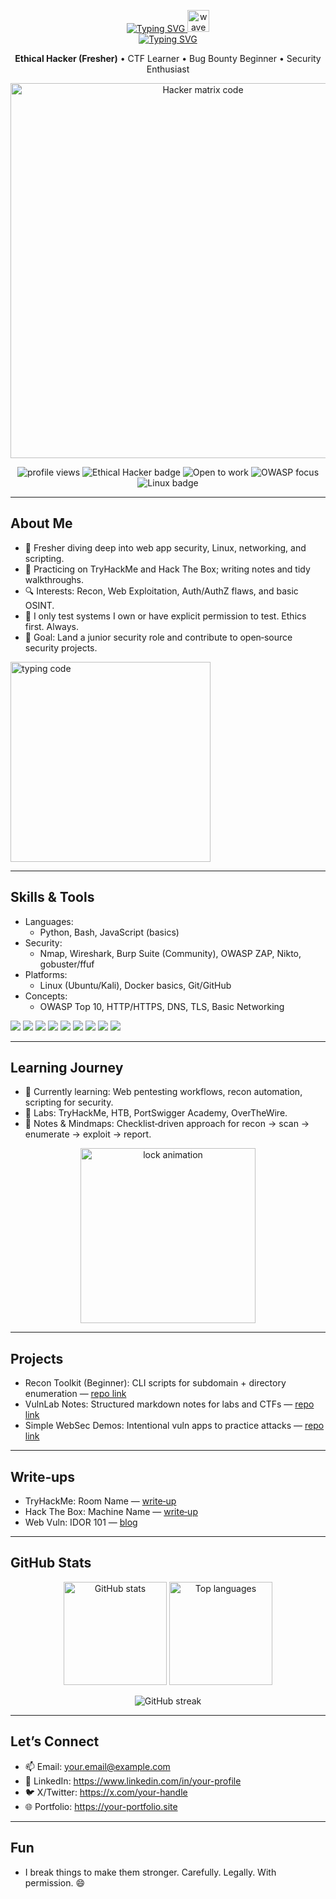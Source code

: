 <!--
Replace:
- USERNAME with your GitHub username (for stats and badges)
- Links (email, LinkedIn, etc.) with your real info
- GIF URLs if you prefer different animations
-->

<!-- Top Greeting -->

<p align="center">
  <a href="https://git.io/typing-svg">
    <img src="https://readme-typing-svg.demolab.com?font=Fira+Code&size=30&pause=1000&center=true&vCenter=true&width=500&lines=Hey+there!!" alt="Typing SVG" />
  </a>
  <img src="https://media.giphy.com/media/hvRJCLFzcasrR4ia7z/giphy.gif" width="35px" alt="wave gif"/>
  <br>
  <a href="https://git.io/typing-svg">
    <img src="https://readme-typing-svg.demolab.com?font=Fira+Code&size=30&pause=1000&center=true&vCenter=true&width=500&lines=I'm+Prince+%F0%9F%98%8E" alt="Typing SVG" />
  </a>
</p>




 <p align="center">
  <b>Ethical Hacker (Fresher)</b> • CTF Learner • Bug Bounty Beginner • Security Enthusiast
</p>

<!-- Hero GIF -->
<p align="center">
  <img src="https://media.giphy.com/media/3o6wrvdHFbwBrUFenu/giphy.gif" alt="Hacker matrix code" width="600" />
</p>

<!-- Badges -->
<p align="center">
  <img src="https://komarev.com/ghpvc/?username=USERNAME&label=Profile%20views&color=0e75b6&style=flat" alt="profile views" />
  <img src="https://img.shields.io/badge/Ethical%20Hacker-Whitehat-2ea44f?logo=shield&logoColor=white" alt="Ethical Hacker badge" />
  <img src="https://img.shields.io/badge/Open%20to-Opportunities-8A2BE2" alt="Open to work" />
  <img src="https://img.shields.io/badge/Focus-OWASP%20Top%2010-orange" alt="OWASP focus" />
  <img src="https://img.shields.io/badge/Linux-🐧-black" alt="Linux badge" />
</p>

---

## About Me

- 🌱 Fresher diving deep into web app security, Linux, networking, and scripting.
- 🧭 Practicing on TryHackMe and Hack The Box; writing notes and tidy walkthroughs.
- 🔍 Interests: Recon, Web Exploitation, Auth/AuthZ flaws, and basic OSINT.
- 🧪 I only test systems I own or have explicit permission to test. Ethics first. Always.
- 🎯 Goal: Land a junior security role and contribute to open‑source security projects.

<p align="left">
  <img src="https://media.giphy.com/media/ZVik7pBtu9dNS/giphy.gif" alt="typing code" width="320" />
</p>

---

## Skills & Tools

- Languages:
  - Python, Bash, JavaScript (basics)
- Security:
  - Nmap, Wireshark, Burp Suite (Community), OWASP ZAP, Nikto, gobuster/ffuf
- Platforms:
  - Linux (Ubuntu/Kali), Docker basics, Git/GitHub
- Concepts:
  - OWASP Top 10, HTTP/HTTPS, DNS, TLS, Basic Networking

<p>
  <img src="https://img.shields.io/badge/Python-3776AB?logo=python&logoColor=white" />
  <img src="https://img.shields.io/badge/Bash-121011?logo=gnubash&logoColor=white" />
  <img src="https://img.shields.io/badge/JavaScript-F7DF1E?logo=javascript&logoColor=000" />
  <img src="https://img.shields.io/badge/Linux-FCC624?logo=linux&logoColor=000" />
  <img src="https://img.shields.io/badge/Nmap-0e76a8?logo=target&logoColor=white" />
  <img src="https://img.shields.io/badge/Wireshark-1679A7?logo=wireshark&logoColor=white" />
  <img src="https://img.shields.io/badge/Burp%20Suite-FF6F00?logo=burpsuite&logoColor=white" />
  <img src="https://img.shields.io/badge/OWASP%20ZAP-000000?logo=owasp&logoColor=white" />
  <img src="https://img.shields.io/badge/Git-F05032?logo=git&logoColor=white" />
</p>

---

## Learning Journey

- 📘 Currently learning: Web pentesting workflows, recon automation, scripting for security.
- 🧰 Labs: TryHackMe, HTB, PortSwigger Academy, OverTheWire.
- 📝 Notes & Mindmaps: Checklist‑driven approach for recon → scan → enumerate → exploit → report.

<p align="center">
  <img src="https://media.giphy.com/media/26n6WywJyh39n1pBu/giphy.gif" alt="lock animation" width="280" />
</p>

---

## Projects

- Recon Toolkit (Beginner): CLI scripts for subdomain + directory enumeration — [repo link](https://github.com/USERNAME/recon-toolkit)
- VulnLab Notes: Structured markdown notes for labs and CTFs — [repo link](https://github.com/USERNAME/vuln-notes)
- Simple WebSec Demos: Intentional vuln apps to practice attacks — [repo link](https://github.com/USERNAME/websec-demos)

---

## Write‑ups

- TryHackMe: Room Name — [write‑up](https://github.com/USERNAME/writeups/blob/main/tryhackme/ROOM.md)
- Hack The Box: Machine Name — [write‑up](https://github.com/USERNAME/writeups/blob/main/htb/MACHINE.md)
- Web Vuln: IDOR 101 — [blog](https://github.com/USERNAME/blog/blob/main/idor-101.md)

---

## GitHub Stats

<p align="center">
  <img src="https://github-readme-stats.vercel.app/api?username=USERNAME&show_icons=true&theme=radical" alt="GitHub stats" height="165" />
  <img src="https://github-readme-stats.vercel.app/api/top-langs/?username=USERNAME&layout=compact&theme=radical" alt="Top languages" height="165" />
</p>

<p align="center">
  <img src="https://github-readme-streak-stats.herokuapp.com/?user=USERNAME&theme=radical" alt="GitHub streak" />
</p>

---

## Let’s Connect

- 📫 Email: your.email@example.com
- 💼 LinkedIn: https://www.linkedin.com/in/your-profile
- 🐦 X/Twitter: https://x.com/your-handle
- 🌐 Portfolio: https://your-portfolio.site

---

## Fun

- I break things to make them stronger. Carefully. Legally. With permission. 😄
